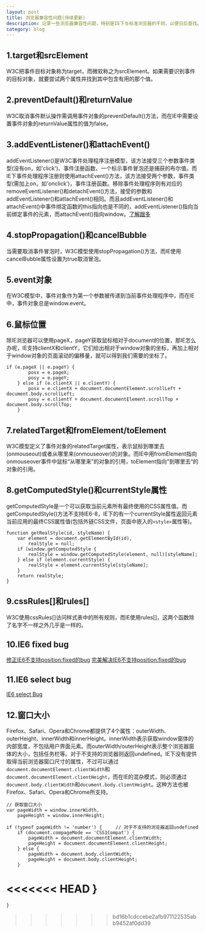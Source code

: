 ```yaml
---
layout: post
title: 浏览器兼容性问题(持续更新)
description: 记录一些浏览器兼容性问题，特别是IE下与标准浏览器的不同，以便日后查找。
category: blog
---
```


## 1.target和srcElement

W3C把事件目标对象称为target，而微软称之为srcElement。如果需要识别事件的目标对象，就要尝试两个属性并找到其中包含有用的那个值。

## 2.preventDefault()和returnValue

W3C取消事件默认操作需调用事件对象的preventDefault()方法，而在IE中需要设置事件对象的returnValue属性的值为false。

## 3.addEventListener()和attachEvent()

addEventListener()是W3C事件处理程序注册模型，该方法接受三个参数事件类型(没有on，如'click')、事件注册函数、一个标示事件冒泡还是捕获的布尔值。而IE下事件处理程序注册则使用attachEvent()方法，该方法接受两个参数，事件类型(需加上on，如'onclick')，事件注册函数。移除事件处理程序则有对应的removeEventListener()和detachEvent()方法，接受的参数和addEventListener()和attachEvent()相同。而且addEventListener()和attachEvent()中事件绑定函数的this指向也是不同的，addEventListener()指向当前绑定事件的元素，而attachEvent()指向window。[了解跟多](http://www.quirksmode.org/js/events_advanced.html)

## 4.stopPropagation()和cancelBubble

当需要取消事件冒泡时，W3C模型使用stopPropagation()方法，而IE使用cancelBubble属性设置为true取消冒泡。

## 5.event对象

在W3C模型中，事件对象作为第一个参数被传递到当前事件处理程序中，而在IE中，事件对象总是window.event。

## 6.鼠标位置

除IE浏览器可以使用pageX，pageY获取鼠标相对于document的位置，那IE怎么办呢，IE支持clientX和clientY，它们给出相对于window对象的坐标，再加上相对于window对象的页面滚动的偏移量，就可以得到我们需要的坐标了。

	if (e.pageX || e.pageY) {
        	posx = e.pageX;
        	posy = e.pageY;
    	} else if (e.clientX || e.clientY) {
        	posx = e.clientX + document.documentElement.scrollLeft + document.body.scrollLeft;
        	posy = e.clientY + document.documentElement.scrollTop + document.body.scrollTop;
    	}
	
## 7.relatedTarget和fromElement/toElement

W3C模型定义了事件对象的relatedTarget属性，表示鼠标到哪里去(onmouseout)或者从哪里来(onmouseover)的对象。而IE中用fromElement指向onmouseover事件中鼠标“从哪里来”的对象的引用，toElement指向”到哪里去“的对象的引用。

## 8.getComputedStyle()和currentStyle属性

getComputedStyle是一个可以获取当前元素所有最终使用的CSS属性值。而getComputedStyle()方法不支持IE6-8，IE下的有一个currentStyle属性返回元素当前应用的最终CSS属性值(包括外链CSS文件，页面中嵌入的`<style>`属性等)。

	function getRealStyle(id, styleName) {
		var element = document.getElementById(id),
			realStyle = null;
		if (window.getComputedStyle {
			realStyle = window.getComputedStyle(element, null)[styleName];
		} else if (element.currentStyle) {
			realStyle = element.currentStyle[styleName];
		}
		return realStyle;
	}
	
## 9.cssRules[]和rules[]

W3C使用cssRules[]访问样式表中的所有规则，而IE使用rules[]，这两个函数除了名字不一样之外几乎是一样的。

## 10.IE6 fixed bug

[修正IE6不支持position:fixed的bug](http://www.qianduan.net/fix-ie6-dont-support-position-fixed-bug.html)
[完美解决IE6不支持position:fixed的bug](http://www.cnblogs.com/hooray/archive/2011/05/20/2052269.html)

## 11.IE6 select bug

[IE6 select Bug](http://www.putaoshu.com/blog/?p=312)

## 12.窗口大小

Firefox、Safari、Opera和Chrome都提供了4个属性：outerWidth、outerHeight、innerWidth和innerHeight。innerWidth表示获取window窗体的内部宽度，不包括用户界面元素。而outerWidth/outerHeight表示整个浏览器窗体的大小，包括任务栏等。对于不支持的浏览器则返回undefined。IE下没有提供取得当前浏览器窗口尺寸的属性，不过可以通过`document.documentElement.clientWidth`和`document.documentElement.clientHeight`，而在IE的混杂模式，则必须通过`document.body.clientWidth`和`document.body.clientHeight`。这种方法也被Firefox、Safari、Opera和Chrome所支持。

	// 获取窗口大小
	var pageWidth = window.innerWidth,
		pageHeight = window.innerHeight;

	if (typeof pageWidth != 'number') {		// 对于不支持的浏览器返回undefined
		if (document.compageMode == 'CSS1Compat') {
			pageWidth = document.documentElement.clientWidth;
			pageHeight = document.documentElement.clientHeight;
		} else {
			pageWidth = document.body.clientWidth;
			pageHeight = document.body.clientHeight;
		}
<<<<<<< HEAD
	}
=======
	}
>>>>>>> bd16b1cdccebe2afb971122535abb9452af0dd39
